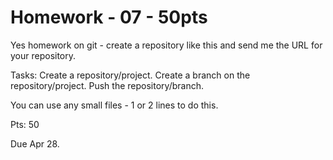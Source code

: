 
# Homework - 07 - 50pts

Yes homework on git - create a repository like this and send me the
URL for your repository.

Tasks: Create a repository/project.  Create a branch on the repository/project.  Push the repository/branch.

You can use any small files - 1 or 2 lines to do this.


Pts: 50

Due Apr 28.


